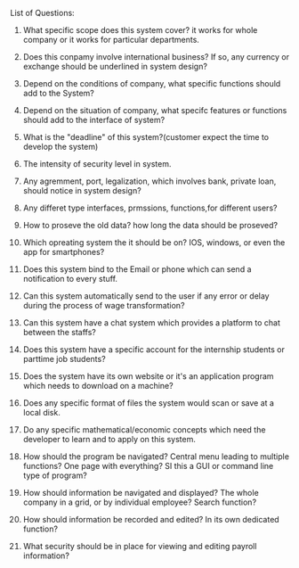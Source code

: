 List of Questions:
1. What specific scope does this system cover? it works for whole company or it works for particular departments.

2. Does this conpamy involve international business? If so, any currency or exchange should be underlined in system design?

3. Depend on the conditions of company, what specific functions should add to the System?

4. Depend on the situation of company, what specifc features or functions should add to the interface of system?

5. What is the "deadline" of this system?(customer expect the time to develop the system)

6. The intensity of security level in system.

7. Any agremment, port, legalization, which involves bank, private loan, should notice in system design?

8. Any differet type interfaces, prmssions, functions,for different users?

9. How to proseve the old data? how long the data should be proseved?

10. Which opreating system the it should be on? IOS, windows, or even the app for smartphones?

11. Does this system bind to the Email or phone which can send a notification to every stuff.

12. Can this system automatically send to the user if any error or delay during the process of wage transformation?

13.  Can this system have a chat system which provides a platform to chat between the staffs?

14. Does this system have a specific account for the internship students or parttime job students?

15. Does the system have its own website or it's an application program which needs to download on a machine?

16. Does any specific format of files the system would scan or save at a local disk. 

17. Do any specific mathematical/economic concepts which need the developer to learn and to apply on this system.

18. How should the program be navigated? Central menu leading to multiple functions? One page with everything? SI this a GUI or command line type of program? 

19. How should information be navigated and displayed? The whole company in a grid, or by individual employee? Search function? 

20. How should information be recorded and edited? In its own dedicated function? 

21. What security should be in place for viewing and editing payroll information?
